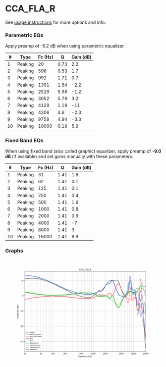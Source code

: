 # CCA_FLA_R
See [usage instructions](https://github.com/jaakkopasanen/AutoEq#usage) for more options and info.

### Parametric EQs
Apply preamp of -5.2 dB when using parametric equalizer.

|   # | Type    |   Fc (Hz) |    Q |   Gain (dB) |
|-----|---------|-----------|------|-------------|
|   1 | Peaking |        20 | 0.73 |         2.2 |
|   2 | Peaking |       596 | 0.53 |         1.7 |
|   3 | Peaking |       992 | 1.71 |         0.7 |
|   4 | Peaking |      1391 | 1.54 |        -2.2 |
|   5 | Peaking |      2519 | 5.98 |        -1.2 |
|   6 | Peaking |      3052 | 5.79 |         3.2 |
|   7 | Peaking |      4129 | 1.19 |       -11   |
|   8 | Peaking |      4306 | 4.6  |        -2.3 |
|   9 | Peaking |      9759 | 4.94 |        -3.3 |
|  10 | Peaking |     10000 | 0.18 |         5.9 |

### Fixed Band EQs
When using fixed band (also called graphic) equalizer, apply preamp of **-9.0 dB** (if available) and set gains manually with these parameters.

|   # | Type    |   Fc (Hz) |    Q |   Gain (dB) |
|-----|---------|-----------|------|-------------|
|   1 | Peaking |        31 | 1.41 |         1.9 |
|   2 | Peaking |        62 | 1.41 |         0.1 |
|   3 | Peaking |       125 | 1.41 |         0.1 |
|   4 | Peaking |       250 | 1.41 |         0.4 |
|   5 | Peaking |       500 | 1.41 |         1.9 |
|   6 | Peaking |      1000 | 1.41 |         0.8 |
|   7 | Peaking |      2000 | 1.41 |         0.9 |
|   8 | Peaking |      4000 | 1.41 |        -7   |
|   9 | Peaking |      8000 | 1.41 |         3   |
|  10 | Peaking |     16000 | 1.41 |         8.9 |

### Graphs
![](./CCA_FLA_R.png)

